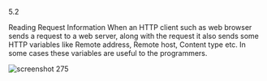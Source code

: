 5.2

Reading Request Information
When an HTTP client such as web browser sends a request to a web server, along with the request it also sends some HTTP variables like Remote address, Remote host, Content type etc. In some cases these variables are useful to the programmers.

![screenshot 275](https://cloud.githubusercontent.com/assets/16977137/14416623/ec13f612-ffc9-11e5-94ef-1c0c3a684692.png)
